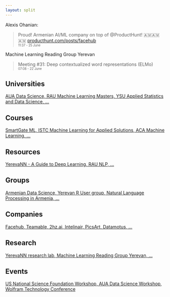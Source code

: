 ```yaml
---
layout: split
---
```



Alexis Ohanian:  
> Proud! Armenian AI/ML company on top of @ProductHunt! 🇦🇲🇦🇲🇦🇲 [producthunt.com/posts/facehub](https://producthunt.com/posts/facehub)  
<sub><sup>11:37 - 25 June</sup></sub>

Machine Learning Reading Group Yerevan
> Meeting #31: Deep contextualized word representations (ELMo)  
<sub><sup>07:08 - 22 June</sup></sub>


## Universities

[AUA Data Science, RAU Machine Learning Masters, YSU Applied Statistics and Data Science, ...](/universities/)


## Courses

[SmartGate ML, ISTC Machine Learning for Applied Solutions, ACA Machine Learning, ...](/courses/)


## Resources

[YerevaNN - A Guide to Deep Learning, RAU NLP, ...](/resources/)


## Groups

[Armenian Data Science, Yerevan R User group, Natural Language Processing in Armenia, ...](/groups/)


## Companies

[Facehub, Teamable, 2hz.ai, Intelinair, PicsArt, Datamotus, ...](/companies/)


## Research

[YerevaNN research lab, Machine Learning Reading Group Yerevan, ...](/research/)


## Events

[US National Science Foundation Workshop, AUA Data Science Workshop, Wolfram Technology Conference](/events/)

